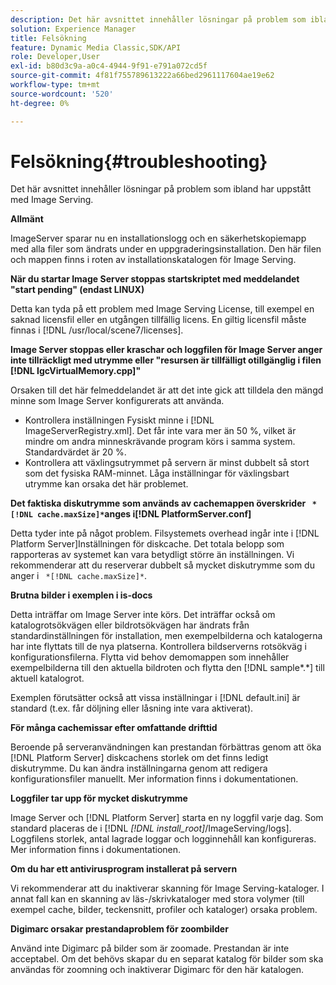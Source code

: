 ```yaml
---
description: Det här avsnittet innehåller lösningar på problem som ibland har uppstått med Image Serving.
solution: Experience Manager
title: Felsökning
feature: Dynamic Media Classic,SDK/API
role: Developer,User
exl-id: b80d3c9a-a0c4-4944-9f91-e791a072cd5f
source-git-commit: 4f81f755789613222a66bed2961117604ae19e62
workflow-type: tm+mt
source-wordcount: '520'
ht-degree: 0%

---
```


# Felsökning{#troubleshooting}

Det här avsnittet innehåller lösningar på problem som ibland har uppstått med Image Serving.

**Allmänt**

ImageServer sparar nu en installationslogg och en säkerhetskopiemapp med alla filer som ändrats under en uppgraderingsinstallation. Den här filen och mappen finns i roten av installationskatalogen för Image Serving.

**När du startar Image Server stoppas startskriptet med meddelandet &quot;start pending&quot; (endast LINUX)**

Detta kan tyda på ett problem med Image Serving License, till exempel en saknad licensfil eller en utgången tillfällig licens. En giltig licensfil måste finnas i [!DNL /usr/local/scene7/licenses].

**Image Server stoppas eller kraschar och loggfilen för Image Server anger inte tillräckligt med utrymme eller &quot;resursen är tillfälligt otillgänglig i filen [!DNL IgcVirtualMemory.cpp]&quot;**

Orsaken till det här felmeddelandet är att det inte gick att tilldela den mängd minne som Image Server konfigurerats att använda.

* Kontrollera inställningen Fysiskt minne i [!DNL ImageServerRegistry.xml]. Det får inte vara mer än 50 %, vilket är mindre om andra minneskrävande program körs i samma system. Standardvärdet är 20 %.
* Kontrollera att växlingsutrymmet på servern är minst dubbelt så stort som det fysiska RAM-minnet. Låga inställningar för växlingsbart utrymme kan orsaka det här problemet.

**Det faktiska diskutrymme som används av cachemappen överskrider ` *[!DNL cache.maxSize]*`anges i[!DNL PlatformServer.conf]**

Detta tyder inte på något problem. Filsystemets overhead ingår inte i [!DNL Platform Server]Inställningen för diskcache. Det totala belopp som rapporteras av systemet kan vara betydligt större än inställningen. Vi rekommenderar att du reserverar dubbelt så mycket diskutrymme som du anger i ` *[!DNL cache.maxSize]*`.

**Brutna bilder i exemplen i is-docs**

Detta inträffar om Image Server inte körs. Det inträffar också om katalogrotsökvägen eller bildrotsökvägen har ändrats från standardinställningen för installation, men exempelbilderna och katalogerna har inte flyttats till de nya platserna. Kontrollera bildserverns rotsökväg i konfigurationsfilerna. Flytta vid behov demomappen som innehåller exempelbilderna till den aktuella bildroten och flytta den [!DNL sample*.*] till aktuell katalogrot.

Exemplen förutsätter också att vissa inställningar i [!DNL default.ini] är standard (t.ex. får döljning eller låsning inte vara aktiverat).

**För många cachemissar efter omfattande drifttid**

Beroende på serveranvändningen kan prestandan förbättras genom att öka [!DNL Platform Server] diskcachens storlek om det finns ledigt diskutrymme. Du kan ändra inställningarna genom att redigera konfigurationsfiler manuellt. Mer information finns i dokumentationen.

**Loggfiler tar upp för mycket diskutrymme**

Image Server och [!DNL Platform Server] starta en ny loggfil varje dag. Som standard placeras de i [!DNL *[!DNL install_root]*/ImageServing/logs]. Loggfilens storlek, antal lagrade loggar och logginnehåll kan konfigureras. Mer information finns i dokumentationen.

**Om du har ett antivirusprogram installerat på servern**

Vi rekommenderar att du inaktiverar skanning för Image Serving-kataloger. I annat fall kan en skanning av läs-/skrivkataloger med stora volymer (till exempel cache, bilder, teckensnitt, profiler och kataloger) orsaka problem.

**Digimarc orsakar prestandaproblem för zoombilder**

Använd inte Digimarc på bilder som är zoomade. Prestandan är inte acceptabel. Om det behövs skapar du en separat katalog för bilder som ska användas för zoomning och inaktiverar Digimarc för den här katalogen.
